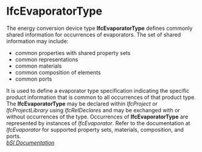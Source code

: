 IfcEvaporatorType
=================
The energy conversion device type **IfcEvaporatorType** defines commonly
shared information for occurrences of evaporators. The set of shared
information may include:  
  
* common properties with shared property sets  
* common representations  
* common materials  
* common composition of elements  
* common ports  
  
It is used to define a evaporator type specification indicating the specific
product information that is common to all occurrences of that product type.
The **IfcEvaporatorType** may be declared within _IfcProject_ or
_IfcProjectLibrary_ using _IfcRelDeclares_ and may be exchanged with or
without occurrences of the type. Occurrences of **IfcEvaporatorType** are
represented by instances of _IfcEvaporator_. Refer to the documentation at
_IfcEvaporator_ for supported property sets, materials, composition, and
ports.  
[ _bSI
Documentation_](https://standards.buildingsmart.org/IFC/DEV/IFC4_2/FINAL/HTML/schema/ifchvacdomain/lexical/ifcevaporatortype.htm)


